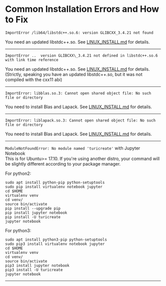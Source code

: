 # Common Installation Errors and How to Fix

`ImportError /lib64/libstdc++.so.6: version GLIBCXX_3.4.21 not found`

You need an updated libstdc++.so. See [LINUX\_INSTALL.md](LINUX_INSTALL.md) for details.

___

`ImportError ..  version GLIBCXX\_3.4.21 not defined in libstdc++.so.6 with link time reference`

You need an updated libstdc++.so. See [LINUX\_INSTALL.md](LINUX_INSTALL.md) for details.
(Strictly, speaking you have an updated libstdc++.so, but it was not compiled with the cxx11 abi)

___

`ImportError: libblas.so.3: Cannot open shared object file: No such file or directory`

You need to install Blas and Lapack. See [LINUX\_INSTALL.md](LINUX_INSTALL.md) for details.

___

`ImportError: liblapack.so.3: Cannot open shared object file: No such file or directory`

You need to install Blas and Lapack. See [LINUX\_INSTALL.md](LINUX_INSTALL.md) for details.

___

`ModuleNotFoundError: No module named 'turicreate'` with Jupyter Notebook \
This is for Ubuntu>= 17.10. If you're using another distro, your command will be slightly different according to your package manager.

For python2:
```shell
sudo apt install python-pip python-setuptools
sudo pip install virtualenv notebook jupyter
cd $HOME
virtualenv venv
cd venv/
source bin/activate
pip install --upgrade pip
pip install jupyter notebook
pip install -U turicreate
jupyter notebook
```

For python3:
```shell
sudo apt install python3-pip python-setuptools
sudo pip3 install virtualenv notebook jupyter
cd $HOME
virtualenv venv
cd venv/
source bin/activate
pip3 install jupyter notebook
pip3 install -U turicreate
jupyter notebook
```
___
